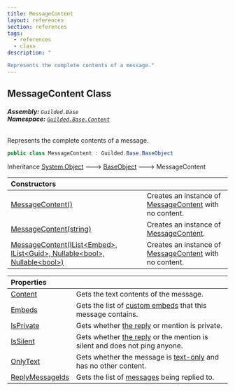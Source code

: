 ```yaml
---
title: MessageContent
layout: references
section: references
tags:
  - references
  - class
description: "

Represents the complete contents of a message."
---
```


## MessageContent Class
###### **Assembly:** `Guilded.Base`<br/>**Namespace:** [`Guilded.Base.Content`](Guilded.Base.Content.md 'Guilded.Base.Content')

Represents the complete contents of a message.

```csharp
public class MessageContent : Guilded.Base.BaseObject
```

Inheritance [System.Object](https://docs.microsoft.com/en-us/dotnet/api/System.Object 'System.Object') &#129106; [BaseObject](BaseObject.md 'Guilded.Base.BaseObject') &#129106; MessageContent

| Constructors | |
| :--- | :--- |
| [MessageContent()](MessageContent.MessageContent().md 'Guilded.Base.Content.MessageContent.MessageContent()') | Creates an instance of [MessageContent](MessageContent.md 'Guilded.Base.Content.MessageContent') with no content. |
| [MessageContent(string)](MessageContent.MessageContent(string).md 'Guilded.Base.Content.MessageContent.MessageContent(string)') | Creates an instance of [MessageContent](MessageContent.md 'Guilded.Base.Content.MessageContent'). |
| [MessageContent(IList&lt;Embed&gt;, IList&lt;Guid&gt;, Nullable&lt;bool&gt;, Nullable&lt;bool&gt;)](MessageContent.MessageContent(IList_Embed_,IList_Guid_,Nullable_bool_,Nullable_bool_).md 'Guilded.Base.Content.MessageContent.MessageContent(System.Collections.Generic.IList<Guilded.Base.Embeds.Embed>, System.Collections.Generic.IList<Guid>, System.Nullable<bool>, System.Nullable<bool>)') | Creates an instance of [MessageContent](MessageContent.md 'Guilded.Base.Content.MessageContent') with no content. |

| Properties | |
| :--- | :--- |
| [Content](MessageContent.Content.md 'Guilded.Base.Content.MessageContent.Content') | Gets the text contents of the message. |
| [Embeds](MessageContent.Embeds.md 'Guilded.Base.Content.MessageContent.Embeds') | Gets the list of [custom embeds](Embed.md 'Guilded.Base.Embeds.Embed') that this message contains. |
| [IsPrivate](MessageContent.IsPrivate.md 'Guilded.Base.Content.MessageContent.IsPrivate') | Gets whether [the reply](Message.IsReply.md 'Guilded.Base.Content.Message.IsReply') or mention is private. |
| [IsSilent](MessageContent.IsSilent.md 'Guilded.Base.Content.MessageContent.IsSilent') | Gets whether [the reply](Message.IsReply.md 'Guilded.Base.Content.Message.IsReply') or the mention is silent and does not ping anyone. |
| [OnlyText](MessageContent.OnlyText.md 'Guilded.Base.Content.MessageContent.OnlyText') | Gets whether the message is [text-only](MessageContent.Content.md 'Guilded.Base.Content.MessageContent.Content') and has no other content. |
| [ReplyMessageIds](MessageContent.ReplyMessageIds.md 'Guilded.Base.Content.MessageContent.ReplyMessageIds') | Gets the list of [messages](Message.md 'Guilded.Base.Content.Message') being replied to. |
